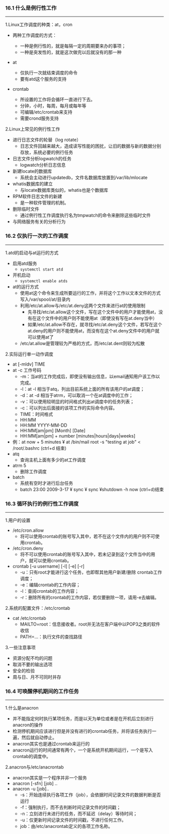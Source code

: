 ### 16.1 什么是例行性工作

***

1.Linux工作调度的种类：at，cron

+ 两种工作调度的方式：
  + 一种是例行性的，就是每隔一定的周期要来办的事项；
  + 一种是突发性的，就是这次做完以后就没有的那一种



+ at
  + 仅执行一次就结束调度的命令
  + 要有atd这个服务的支持
+ crontab
  + 所设置的工作将会循环一直进行下去。
  + 分钟，小时，每周，每月或每年等
  + 可编辑/etc/crontab来支持
  + 需要crond服务支持



2.Linux上常见的例行性工作

+ 进行日志文件的轮替（log rotate）
  + 日志文件回越来越大，造成读写性能的困扰，让旧的数据与新的数据分别存放，系统必要的例行任务
+ 日志文件分析logwatch的任务
  + logwatch分析日志信息
+ 新建locate的数据库
  + 系统会主动进行updatedb，文件名数据库放置到/var/lib/mlocate
+ whatis数据库的建立
  + 与locate数据库类似的，whatis也是个数据库
+ RPM软件日志文件的新建
  + 是一种软件管理的机制。
+ 删除临时文件
  + 通过例行性工作调度执行名为tmpwatch的命令来删除这些临时文件
+ 与网络服务有关的分析行为



### 16.2 仅执行一次的工作调度

***

1.atd的启动与at运行的方式

+ 启用atd服务
  + `systemctl start atd`
+ 开机启动
  + `systemctl enable atds`
+ at的运行方式
  + 使用at这个命令来生成所要运行的工作，并将这个工作以文本文件的方式写入/var/spool/at/目录内
  + 利用/etc/at.allow与/etc/at.deny这两个文件来进行at的使用限制
    + 先寻找/etc/at.allow这个文件，写在这个文件中的用户才能使用at，没有在这个文件中的用户则不能使用at（即使没有写在at.deny当中）
    + 如果/etc/at.allow不存在，就寻找/etc/at.deny这个文件，若写在这个at.deny的用户则不能使用at，而没有在这个at.deny文件中的用户就可以使用at了
  + /etc/at.allow是管理较为严格的方式，而/etc/at.dent则较为松散



2.实际运行单一动作调度

+ at [-mldv] TIME
+ at -c 工作号码
  + -m：当at的工作完成后，即使没有输出信息，以email通知用户该工作以完成。
  + -l：at -l 相当于atq，列出目前系统上面的所有该用户的at调度；
  + -d：at -d 相当于atrm，可以取消一个在at调度中的工作；
  + -v：可以使用较明显的时间格式列出at调度中的任务列表；
  + -c：可以列出后面接的该项工作的实际命令内容。
  + TIME：时间格式
  + HH:MM
  + HH:MM YYYY-MM-DD
  + HH:MM[am|pm] [Month] [Date]
  + HH:MM[am|pm] + number [minutes|hours|days|weeks]
+ 例：at now + 5 minutes ¥ at /bin/mail root -s "testing at job" < /root/.bashrc <EOT>(ctrl+d 结束)
+ atq
  + 查询主机上面有多少的at工作调度
+ atrm 5
  + 删除工作调度
+ batch
  + 系统有空时才进行后台任务
  + batch 23:00 2009-3-17 ¥ sync ¥ sync ¥shutdown -h now <EOT> (ctrl+d)结束



### 16.3 循环执行的例行性工作调度

***

1.用户的设置

+ /etc/cron.allow
  + 将可以使用crontab的账号写入其中，若不在这个文件内的用户则不可使用crontab。
+ /etc/cron.deny
  + 将不可以使用crontab的账号写入其中，若未记录到这个文件当中的用户，就可以使用crontab。
+ crontab [-u username] [-l] [-e] [-r]
  + -u：只有root才能进行这个任务，也即帮其他用户新建/删除 crontab工作调度；
  + -e：编辑crontab的工作内容；
  + -l：查阅crontab的工作内容；
  + -r：删除所有的crontab的工作内容，若仅要删除一项，请用-e去编辑。



2.系统的配置文件：/etc/crontab

+ cat /etc/crontab
  + MAILTO=root：信息接收者。root并无法在客户端中以POP3之类的软件收信
  + PATH=...：执行文件的查找路径



3.一些注意事项

+ 资源分配不均的问题
+ 取消不要的输出选项
+ 安全的检验
+ 周与日、月不可同时并存



### 16.4 可唤醒停机期间的工作任务

***

1.什么是anacron

+ 并不能指定何时执行某项任务，而是以天为单位或者是在开机后立刻进行anacron的操作
+ 检测停机期间应该进行但是并没有进行的crontab任务，并将该任务执行一遍，然后就自动停止。
+ anacron其实也是通过crontab来运行的
+ anacron运行的时间通常有两个，一个是系统开机期间运行，一个是写入crontab的调度中。



2.anacron与/etc/anacrontab

+ anacron其实是一个程序并非一个服务
+ anacron [-sfn] [job] ..
+ anacron -u [job]..
  + -s：开始连续执行各项工作（job），会依据时间记录文件的数据判断是否运行
  + -f：强制执行，而不去判断时间记录文件的时间戳；
  + -n：立刻进行未进行的任务，而不延迟（delay）等待时间；
  + -u：仅更新时间记录文件的时间戳，不进行任何工作。
  + job：由/etc/anacrontab定义的各项工作名称。



